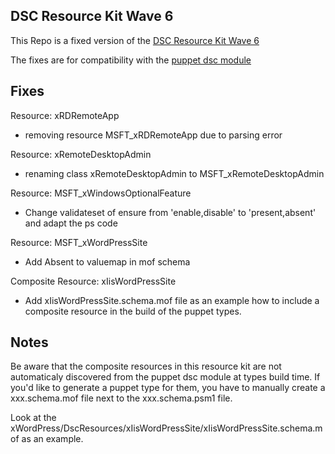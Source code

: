 ## DSC Resource Kit Wave 6

This Repo is a fixed version of the [DSC Resource Kit Wave 6](http://gallery.technet.microsoft.com/scriptcenter/DSC-Resource-Kit-All-c449312d)

The fixes are for compatibility with the [puppet dsc module](https://github.com/msutter/puppet-dsc)


## Fixes

Resource: xRDRemoteApp
- removing resource MSFT_xRDRemoteApp due to parsing error

Resource: xRemoteDesktopAdmin
- renaming class xRemoteDesktopAdmin to MSFT_xRemoteDesktopAdmin

Resource: MSFT_xWindowsOptionalFeature
- Change validateset of ensure from 'enable,disable' to 'present,absent' and adapt the ps code

Resource: MSFT_xWordPressSite
- Add Absent to valuemap in mof schema

Composite Resource: xIisWordPressSite
- Add xIisWordPressSite.schema.mof file as an example how to include a composite resource in the build of the puppet types.

## Notes

Be aware that the composite resources in this resource kit are not automaticaly discovered from the puppet dsc module at types build time.
If you'd like to generate a puppet type for them, you have to manually create a xxx.schema.mof file next to the xxx.schema.psm1 file.

Look at the xWordPress/DscResources/xIisWordPressSite/xIisWordPressSite.schema.mof as an example.


